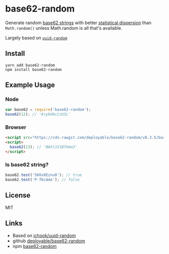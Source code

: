 # base62-random

Generate random [base62 strings](https://helloacm.com/base62/) with better 
[statistical dispersion](https://en.wikipedia.org/wiki/Statistical_dispersion)
than `Math.random()` unless Math.random is all that's available.

Largely based on [`uuid-random`](https://github.com/jchook/uuid-random)

## Install

    yarn add base62-random
    npm install base62-random

## Example Usage

### Node

```javascript
var base62 = require('base62-random');
base62(12); // 'KsykHbcCzUSL'
```

### Browser

```html
<script src="https://cdn.rawgit.com/deployable/base62-random/v0.3.5/base62-random.min.js"></script>
<script>
  base62(13); // 'BAhl1V1BfUmo3'
</script>
```


### Is base62 string?

```javascript
base62.test('5HXx8Eznu0'); // true
base62.test('P-f6cA4e'); // false
```

## License

MIT

## Links

- Based on [jchook/uuid-random](https://github.com/jchook/uuid-random)
- github [deployable/base62-random](https://github.com/deployable/base62-random)
- npm [base62-random](https://www.npmjs.com/package/base62-random)

